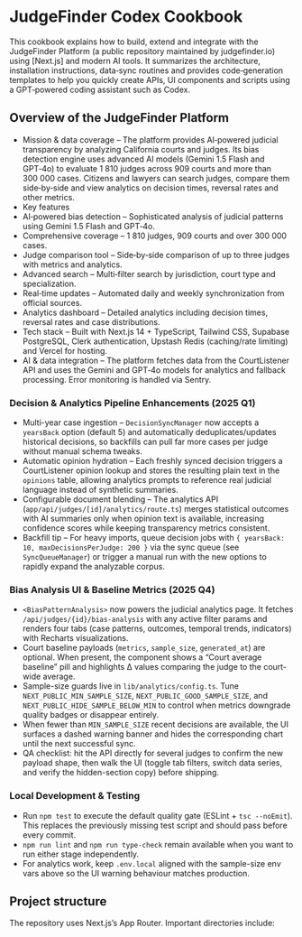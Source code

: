 # JudgeFinder Codex Cookbook

This cookbook explains how to build, extend and integrate with the JudgeFinder Platform (a public repository maintained by judgefinder.io) using [Next.js] and modern AI tools.  It summarizes the architecture, installation instructions, data‑sync routines and provides code‑generation templates to help you quickly create APIs, UI components and scripts using a GPT‑powered coding assistant such as Codex.

## Overview of the JudgeFinder Platform

- Mission & data coverage – The platform provides AI‑powered judicial transparency by analyzing California courts and judges. Its bias detection engine uses advanced AI models (Gemini 1.5 Flash and GPT‑4o) to evaluate 1 810 judges across 909 courts and more than 300 000 cases. Citizens and lawyers can search judges, compare them side‑by‑side and view analytics on decision times, reversal rates and other metrics.
- Key features
- AI‑powered bias detection – Sophisticated analysis of judicial patterns using Gemini 1.5 Flash and GPT‑4o.
- Comprehensive coverage – 1 810 judges, 909 courts and over 300 000 cases.
- Judge comparison tool – Side‑by‑side comparison of up to three judges with metrics and analytics.
- Advanced search – Multi‑filter search by jurisdiction, court type and specialization.
- Real‑time updates – Automated daily and weekly synchronization from official sources.
- Analytics dashboard – Detailed analytics including decision times, reversal rates and case distributions.
- Tech stack – Built with Next.js 14 + TypeScript, Tailwind CSS, Supabase PostgreSQL, Clerk authentication, Upstash Redis (caching/rate limiting) and Vercel for hosting.
- AI & data integration – The platform fetches data from the CourtListener API and uses the Gemini and GPT‑4o models for analytics and fallback processing. Error monitoring is handled via Sentry.

### Decision & Analytics Pipeline Enhancements (2025 Q1)

- Multi-year case ingestion – `DecisionSyncManager` now accepts a `yearsBack` option (default 5) and automatically deduplicates/updates historical decisions, so backfills can pull far more cases per judge without manual schema tweaks.
- Automatic opinion hydration – Each freshly synced decision triggers a CourtListener opinion lookup and stores the resulting plain text in the `opinions` table, allowing analytics prompts to reference real judicial language instead of synthetic summaries.
- Configurable document blending – The analytics API (`app/api/judges/[id]/analytics/route.ts`) merges statistical outcomes with AI summaries only when opinion text is available, increasing confidence scores while keeping transparency metrics consistent.
- Backfill tip – For heavy imports, queue decision jobs with `{ yearsBack: 10, maxDecisionsPerJudge: 200 }` via the sync queue (see `SyncQueueManager`) or trigger a manual run with the new options to rapidly expand the analyzable corpus.

### Bias Analysis UI & Baseline Metrics (2025 Q4)

- `<BiasPatternAnalysis>` now powers the judicial analytics page. It fetches `/api/judges/{id}/bias-analysis` with any active filter params and renders four tabs (case patterns, outcomes, temporal trends, indicators) with Recharts visualizations.
- Court baseline payloads (`metrics`, `sample_size`, `generated_at`) are optional. When present, the component shows a “Court average baseline” pill and highlights Δ values comparing the judge to the court-wide average.
- Sample-size guards live in `lib/analytics/config.ts`. Tune `NEXT_PUBLIC_MIN_SAMPLE_SIZE`, `NEXT_PUBLIC_GOOD_SAMPLE_SIZE`, and `NEXT_PUBLIC_HIDE_SAMPLE_BELOW_MIN` to control when metrics downgrade quality badges or disappear entirely.
- When fewer than `MIN_SAMPLE_SIZE` recent decisions are available, the UI surfaces a dashed warning banner and hides the corresponding chart until the next successful sync.
- QA checklist: hit the API directly for several judges to confirm the new payload shape, then walk the UI (toggle tab filters, switch data series, and verify the hidden-section copy) before shipping.

### Local Development & Testing

- Run `npm test` to execute the default quality gate (ESLint + `tsc --noEmit`). This replaces the previously missing test script and should pass before every commit.
- `npm run lint` and `npm run type-check` remain available when you want to run either stage independently.
- For analytics work, keep `.env.local` aligned with the sample-size env vars above so the UI warning behaviour matches production.

## Project structure

The repository uses Next.js’s App Router.  Important directories include:
